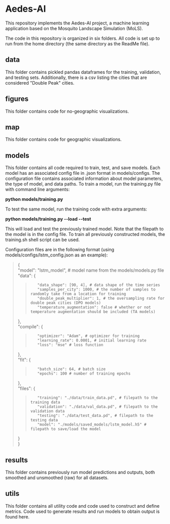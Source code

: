 # Aedes-AI

This repository implements the Aedes-AI project, a machine learning application based on the Mosquito Landscape Simulation (MoLS).

The code in this repository is organized in six folders. All code is set up to run from the home directory (the same directory as the ReadMe file).

## data
This folder contains pickled pandas dataframes for the training, validation, and testing sets.
Additionally, there is a csv listing the cities that are considered "Double Peak" cities.

## figures
This folder contains code for no-geographic visualizations.

## map
This folder contains code for geographic visualizations.

## models
This folder contains all code required to train, test, and save models.
Each model has an associated config file in .json format in models/configs.
The configuration file contains associated information about model parameters, the type of model, and data paths.
To train a model, run the training.py file with command line arguments:

  **python models/training.py <config filepath>**
  
To test the same model, run the training code with extra arguments:

  **python models/training.py <config filepath> --load --test**
  
This will load and test the previously trained model. Note that the filepath to the model is in the config file.
To train all previously constructed models, the training.sh shell script can be used.

Configuration files are in the following format (using models/configs/lstm_config.json as an example):  
>{  
>    "model": "lstm_model", # model name from the models/models.py file  
>    "data": {  
>>        "data_shape": [90, 4], # data shape of the time series  
>>        "samples_per_city": 1000, # the number of samples to randomly take from a location for training  
>>        "double_peak_multiplier": 1, # the oversampling rate for double peak cities (DPO models)  
>>        "temperature_augmentation": false # whether or not temperature augmentation should be included (TA models)  
>    },  
>    "compile": {  
>>        "optimizer": "Adam", # optimizer for training  
>>        "learning_rate": 0.0001, # initial learning rate  
>>        "loss": "mse" # loss function  
>    },  
>    "fit": {  
>>        "batch_size": 64, # batch size  
>>        "epochs": 100 # number of training epochs  
>    },  
>    "files": {  
>>        "training": "./data/train_data.pd", # filepath to the training data  
>>        "validation": "./data/val_data.pd", # filepath to the validation data  
>>        "testing": "./data/test_data.pd", # filepath to the testing data  
>>        "model": "./models/saved_models/lstm_model.h5" # filepath to save/load the model  
>    }  
>}  

## results
This folder contains previously run model predictions and outputs, both smoothed and unsmoothed (raw) for all datasets.

## utils
This folder contains all utility code and code used to construct and define metrics.
Code used to generate results and run models to obtain output is found here.

